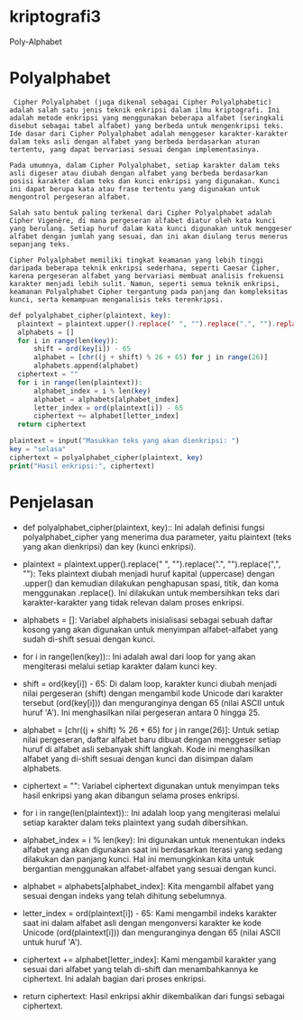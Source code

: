 # kriptografi3
 Poly-Alphabet


  # Polyalphabet
     Cipher Polyalphabet (juga dikenal sebagai Cipher Polyalphabetic) adalah salah satu jenis teknik enkripsi dalam ilmu kriptografi. Ini adalah metode enkripsi yang menggunakan beberapa alfabet (seringkali disebut sebagai tabel alfabet) yang berbeda untuk mengenkripsi teks. Ide dasar dari Cipher Polyalphabet adalah menggeser karakter-karakter dalam teks asli dengan alfabet yang berbeda berdasarkan aturan tertentu, yang dapat bervariasi sesuai dengan implementasinya.

    Pada umumnya, dalam Cipher Polyalphabet, setiap karakter dalam teks asli digeser atau diubah dengan alfabet yang berbeda berdasarkan posisi karakter dalam teks dan kunci enkripsi yang digunakan. Kunci ini dapat berupa kata atau frase tertentu yang digunakan untuk mengontrol pergeseran alfabet.

    Salah satu bentuk paling terkenal dari Cipher Polyalphabet adalah Cipher Vigenère, di mana pergeseran alfabet diatur oleh kata kunci yang berulang. Setiap huruf dalam kata kunci digunakan untuk menggeser alfabet dengan jumlah yang sesuai, dan ini akan diulang terus menerus sepanjang teks.

    Cipher Polyalphabet memiliki tingkat keamanan yang lebih tinggi daripada beberapa teknik enkripsi sederhana, seperti Caesar Cipher, karena pergeseran alfabet yang bervariasi membuat analisis frekuensi karakter menjadi lebih sulit. Namun, seperti semua teknik enkripsi, keamanan Polyalphabet Cipher tergantung pada panjang dan kompleksitas kunci, serta kemampuan menganalisis teks terenkripsi.








  ```php
def polyalphabet_cipher(plaintext, key):
    plaintext = plaintext.upper().replace(" ", "").replace(".", "").replace(",", "")
    alphabets = []
    for i in range(len(key)):
        shift = ord(key[i]) - 65
        alphabet = [chr((j + shift) % 26 + 65) for j in range(26)]
        alphabets.append(alphabet)
    ciphertext = ""
    for i in range(len(plaintext)):
        alphabet_index = i % len(key)
        alphabet = alphabets[alphabet_index]
        letter_index = ord(plaintext[i]) - 65
        ciphertext += alphabet[letter_index]
    return ciphertext

plaintext = input("Masukkan teks yang akan dienkripsi: ")
key = "selasa"
ciphertext = polyalphabet_cipher(plaintext, key)
print("Hasil enkripsi:", ciphertext)

```

# Penjelasan 
* def polyalphabet_cipher(plaintext, key):: Ini adalah definisi fungsi polyalphabet_cipher yang menerima dua parameter, yaitu plaintext (teks yang akan dienkripsi) dan key (kunci enkripsi).

* plaintext = plaintext.upper().replace(" ", "").replace(".", "").replace(",", ""): Teks plaintext diubah menjadi huruf kapital (uppercase) dengan .upper() dan kemudian dilakukan penghapusan spasi, titik, dan koma menggunakan .replace(). Ini dilakukan untuk membersihkan teks dari karakter-karakter yang tidak relevan dalam proses enkripsi.

* alphabets = []: Variabel alphabets inisialisasi sebagai sebuah daftar kosong yang akan digunakan untuk menyimpan alfabet-alfabet yang sudah di-shift sesuai dengan kunci.

* for i in range(len(key)):: Ini adalah awal dari loop for yang akan mengiterasi melalui setiap karakter dalam kunci key.

* shift = ord(key[i]) - 65: Di dalam loop, karakter kunci diubah menjadi nilai pergeseran (shift) dengan mengambil kode Unicode dari karakter tersebut (ord(key[i])) dan menguranginya dengan 65 (nilai ASCII untuk huruf 'A'). Ini menghasilkan nilai pergeseran antara 0 hingga 25.

* alphabet = [chr((j + shift) % 26 + 65) for j in range(26)]: Untuk setiap nilai pergeseran, daftar alfabet baru dibuat dengan menggeser setiap huruf di alfabet asli sebanyak shift langkah. Kode ini menghasilkan alfabet yang di-shift sesuai dengan kunci dan disimpan dalam alphabets.

* ciphertext = "": Variabel ciphertext digunakan untuk menyimpan teks hasil enkripsi yang akan dibangun selama proses enkripsi.

* for i in range(len(plaintext)):: Ini adalah loop yang mengiterasi melalui setiap karakter dalam teks plaintext yang sudah dibersihkan.

* alphabet_index = i % len(key): Ini digunakan untuk menentukan indeks alfabet yang akan digunakan saat ini berdasarkan iterasi yang sedang dilakukan dan panjang kunci. Hal ini memungkinkan kita untuk bergantian menggunakan alfabet-alfabet yang sesuai dengan kunci.

* alphabet = alphabets[alphabet_index]: Kita mengambil alfabet yang sesuai dengan indeks yang telah dihitung sebelumnya.

* letter_index = ord(plaintext[i]) - 65: Kami mengambil indeks karakter saat ini dalam alfabet asli dengan mengonversi karakter ke kode Unicode (ord(plaintext[i])) dan menguranginya dengan 65 (nilai ASCII untuk huruf 'A').

* ciphertext += alphabet[letter_index]: Kami mengambil karakter yang sesuai dari alfabet yang telah di-shift dan menambahkannya ke ciphertext. Ini adalah bagian dari proses enkripsi.

* return ciphertext: Hasil enkripsi akhir dikembalikan dari fungsi sebagai ciphertext.



